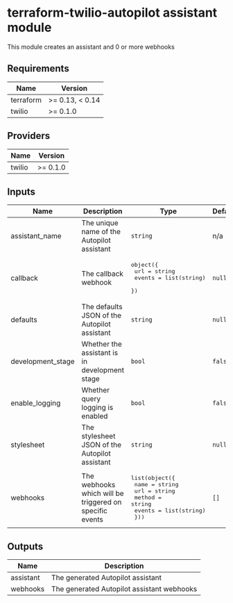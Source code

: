 # terraform-twilio-autopilot assistant module

This module creates an assistant and 0 or more webhooks

## Requirements

| Name      | Version         |
| --------- | --------------- |
| terraform | >= 0.13, < 0.14 |
| twilio    | >= 0.1.0        |

## Providers

| Name   | Version  |
| ------ | -------- |
| twilio | >= 0.1.0 |

## Inputs

| Name              | Description                                             | Type                                                                                                              | Default | Required |
| ----------------- | ------------------------------------------------------- | ----------------------------------------------------------------------------------------------------------------- | ------- | :------: |
| assistant_name    | The unique name of the Autopilot assistant              | `string`                                                                                                          | n/a     |   yes    |
| callback          | The callback webhook                                    | <pre>object({<br> url = string<br> events = list(string)<br> })</pre>                                             | `null`  |    no    |
| defaults          | The defaults JSON of the Autopilot assistant            | `string`                                                                                                          | `null`  |    no    |
| development_stage | Whether the assistant is in development stage           | `bool`                                                                                                            | `false` |    no    |
| enable_logging    | Whether query logging is enabled                        | `bool`                                                                                                            | `false` |    no    |
| stylesheet        | The stylesheet JSON of the Autopilot assistant          | `string`                                                                                                          | `null`  |    no    |
| webhooks          | The webhooks which will be triggered on specific events | <pre>list(object({<br> name = string<br> url = string<br> method = string<br> events = list(string)<br> }))</pre> | `[]`    |    no    |

## Outputs

| Name      | Description                                |
| --------- | ------------------------------------------ |
| assistant | The generated Autopilot assistant          |
| webhooks  | The generated Autopilot assistant webhooks |
